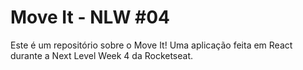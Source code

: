 # Move It - NLW #04
Este é um repositório sobre o Move It! Uma aplicação feita em React durante a Next Level Week 4 da Rocketseat.
